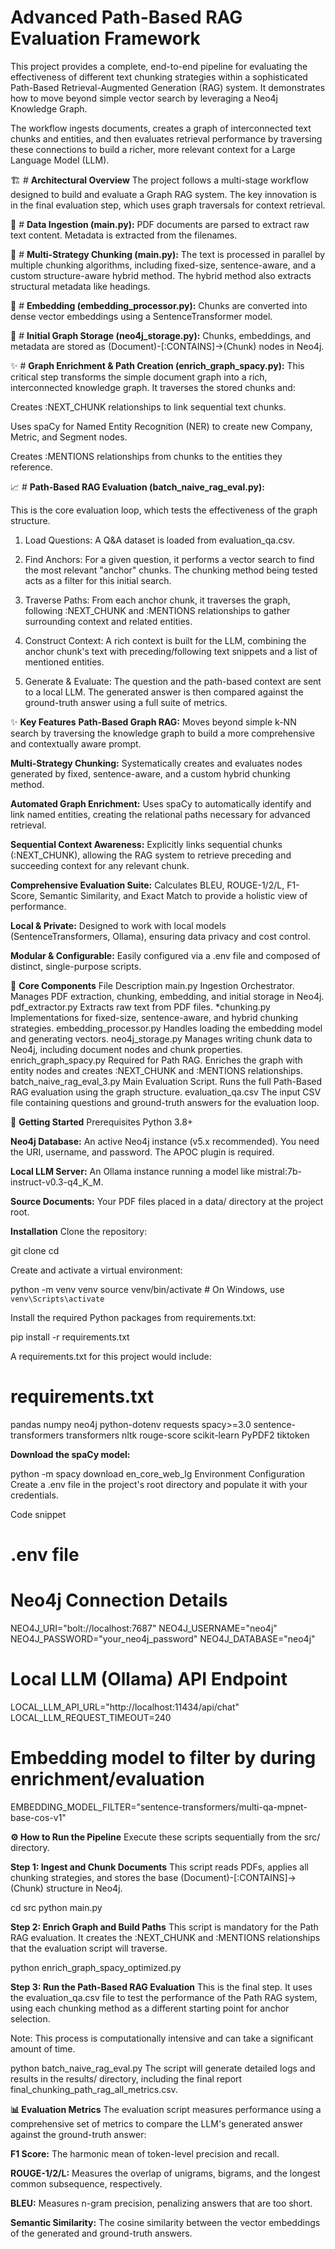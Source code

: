 # Advanced Path-Based RAG Evaluation Framework
This project provides a complete, end-to-end pipeline for evaluating the effectiveness of different text chunking strategies within a sophisticated Path-Based Retrieval-Augmented Generation (RAG) system. It demonstrates how to move beyond simple vector search by leveraging a Neo4j Knowledge Graph.

The workflow ingests documents, creates a graph of interconnected text chunks and entities, and then evaluates retrieval performance by traversing these connections to build a richer, more relevant context for a Large Language Model (LLM).

🏗️ # **Architectural Overview**
The project follows a multi-stage workflow designed to build and evaluate a Graph RAG system. The key innovation is in the final evaluation step, which uses graph traversals for context retrieval.

📄 # **Data Ingestion (main.py):** 
PDF documents are parsed to extract raw text content. Metadata is extracted from the filenames.

🔪 # **Multi-Strategy Chunking (main.py):** 
The text is processed in parallel by multiple chunking algorithms, including fixed-size, sentence-aware, and a custom structure-aware hybrid method. The hybrid method also extracts structural metadata like headings.

🧠 # **Embedding (embedding_processor.py):** 
Chunks are converted into dense vector embeddings using a SentenceTransformer model.

💾 # **Initial Graph Storage (neo4j_storage.py):** 
Chunks, embeddings, and metadata are stored as (Document)-[:CONTAINS]->(Chunk) nodes in Neo4j.

✨ # **Graph Enrichment & Path Creation (enrich_graph_spacy.py):** 
This critical step transforms the simple document graph into a rich, interconnected knowledge graph. It traverses the stored chunks and:

Creates :NEXT_CHUNK relationships to link sequential text chunks.

Uses spaCy for Named Entity Recognition (NER) to create new Company, Metric, and Segment nodes.

Creates :MENTIONS relationships from chunks to the entities they reference.

📈 # **Path-Based RAG Evaluation (batch_naive_rag_eval.py):** 

This is the core evaluation loop, which tests the effectiveness of the graph structure.

1. Load Questions: A Q&A dataset is loaded from evaluation_qa.csv.

2. Find Anchors: For a given question, it performs a vector search to find the most relevant "anchor" chunks. The chunking method being tested acts as a filter for this initial search.

3. Traverse Paths: From each anchor chunk, it traverses the graph, following :NEXT_CHUNK and :MENTIONS relationships to gather surrounding context and related entities.

4. Construct Context: A rich context is built for the LLM, combining the anchor chunk's text with preceding/following text snippets and a list of mentioned entities.

5. Generate & Evaluate: The question and the path-based context are sent to a local LLM. The generated answer is then compared against the ground-truth answer using a full suite of metrics.

✨ **Key Features**
**Path-Based Graph RAG:** Moves beyond simple k-NN search by traversing the knowledge graph to build a more comprehensive and contextually aware prompt.

**Multi-Strategy Chunking:** Systematically creates and evaluates nodes generated by fixed, sentence-aware, and a custom hybrid chunking method.

**Automated Graph Enrichment:** Uses spaCy to automatically identify and link named entities, creating the relational paths necessary for advanced retrieval.

**Sequential Context Awareness:** Explicitly links sequential chunks (:NEXT_CHUNK), allowing the RAG system to retrieve preceding and succeeding context for any relevant chunk.

**Comprehensive Evaluation Suite:** Calculates BLEU, ROUGE-1/2/L, F1-Score, Semantic Similarity, and Exact Match to provide a holistic view of performance.

**Local & Private:** Designed to work with local models (SentenceTransformers, Ollama), ensuring data privacy and cost control.

**Modular & Configurable:** Easily configured via a .env file and composed of distinct, single-purpose scripts.

🔧 **Core Components**
File	Description
main.py	Ingestion Orchestrator. Manages PDF extraction, chunking, embedding, and initial storage in Neo4j.
pdf_extractor.py	Extracts raw text from PDF files.
*chunking.py	Implementations for fixed-size, sentence-aware, and hybrid chunking strategies.
embedding_processor.py	Handles loading the embedding model and generating vectors.
neo4j_storage.py	Manages writing chunk data to Neo4j, including document nodes and chunk properties.
enrich_graph_spacy.py	Required for Path RAG. Enriches the graph with entity nodes and creates :NEXT_CHUNK and :MENTIONS relationships.
batch_naive_rag_eval_3.py	Main Evaluation Script. Runs the full Path-Based RAG evaluation using the graph structure.
evaluation_qa.csv	The input CSV file containing questions and ground-truth answers for the evaluation loop.

🚀 **Getting Started**
Prerequisites
Python 3.8+

**Neo4j Database:** An active Neo4j instance (v5.x recommended). You need the URI, username, and password. The APOC plugin is required.

**Local LLM Server:** An Ollama instance running a model like mistral:7b-instruct-v0.3-q4_K_M.

**Source Documents:** Your PDF files placed in a data/ directory at the project root.

**Installation**
Clone the repository:

git clone <your-repository-url>
cd <your-repository-name>

Create and activate a virtual environment:

python -m venv venv
source venv/bin/activate  # On Windows, use `venv\Scripts\activate`

Install the required Python packages from requirements.txt:

pip install -r requirements.txt

A requirements.txt for this project would include:

# requirements.txt
pandas
numpy
neo4j
python-dotenv
requests
spacy>=3.0
sentence-transformers
transformers
nltk
rouge-score
scikit-learn
PyPDF2
tiktoken

**Download the spaCy model:**

python -m spacy download en_core_web_lg
Environment Configuration
Create a .env file in the project's root directory and populate it with your credentials.

Code snippet

# .env file

# Neo4j Connection Details
NEO4J_URI="bolt://localhost:7687"
NEO4J_USERNAME="neo4j"
NEO4J_PASSWORD="your_neo4j_password"
NEO4J_DATABASE="neo4j"

# Local LLM (Ollama) API Endpoint
LOCAL_LLM_API_URL="http://localhost:11434/api/chat"
LOCAL_LLM_REQUEST_TIMEOUT=240

# Embedding model to filter by during enrichment/evaluation
EMBEDDING_MODEL_FILTER="sentence-transformers/multi-qa-mpnet-base-cos-v1"

**⚙️ How to Run the Pipeline**
Execute these scripts sequentially from the src/ directory.

**Step 1: Ingest and Chunk Documents**
This script reads PDFs, applies all chunking strategies, and stores the base (Document)-[:CONTAINS]->(Chunk) structure in Neo4j.

cd src
python main.py

**Step 2: Enrich Graph and Build Paths**
This script is mandatory for the Path RAG evaluation. It creates the :NEXT_CHUNK and :MENTIONS relationships that the evaluation script will traverse.

python enrich_graph_spacy_optimized.py

**Step 3: Run the Path-Based RAG Evaluation**
This is the final step. It uses the evaluation_qa.csv file to test the performance of the Path RAG system, using each chunking method as a different starting point for anchor selection.

Note: This process is computationally intensive and can take a significant amount of time.

python batch_naive_rag_eval.py
The script will generate detailed logs and results in the results/ directory, including the final report final_chunking_path_rag_all_metrics.csv.

**📊 Evaluation Metrics**
The evaluation script measures performance using a comprehensive set of metrics to compare the LLM's generated answer against the ground-truth answer:

**F1 Score:** The harmonic mean of token-level precision and recall.

**ROUGE-1/2/L:** Measures the overlap of unigrams, bigrams, and the longest common subsequence, respectively.

**BLEU:** Measures n-gram precision, penalizing answers that are too short.

**Semantic Similarity:** The cosine similarity between the vector embeddings of the generated and ground-truth answers.








